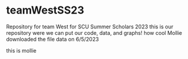 # teamWestSS23
Repository for team West for SCU Summer Scholars 2023
this is our repository were we can put our code, data, and graphs! how cool
Mollie downloaded the file data on 6/5/2023

this is mollie